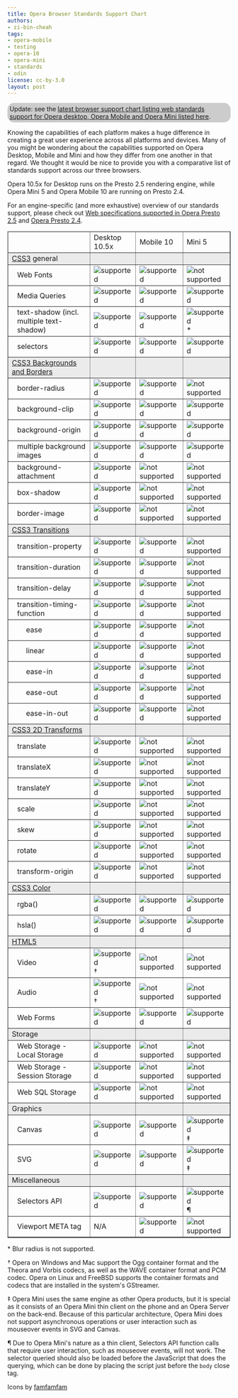 ```yaml
---
title: Opera Browser Standards Support Chart
authors:
- zi-bin-cheah
tags:
- opera-mobile
- testing
- opera-10
- opera-mini
- standards
- odin
license: cc-by-3.0
layout: post
---
```


<p class="note" id="note" style="background-color:#ccc;border-radius:15px;moz-border-radius:15px;webkit-border-radius:15px;padding:5px">Update: see the <a href="http://www.opera.com/docs/specs/productspecs/">latest browser support chart listing web standards support for Opera desktop, Opera Mobile and Opera Mini listed here</a>.</p>

<p>Knowing the capabilities of each platform makes a huge difference in creating a great user experience across all platforms and devices. Many of you might be wondering about the capabilities supported on Opera Desktop, Mobile and Mini and how they differ from one another in that regard. We thought it would be nice to provide you with a comparative list of standards support across our three browsers.</p>
<p>
Opera 10.5x for Desktop runs on the Presto 2.5 rendering engine, while Opera Mini 5 and Opera Mobile 10 are running on Presto 2.4.
</p>
<p>
For an engine-specific (and more exhaustive) overview of our standards support, please check out <a href="http://www.opera.com/docs/specs/presto25/">Web specifications supported in Opera Presto 2.5</a> and <a href="http://www.opera.com/docs/specs/presto24/">Opera Presto 2.4</a>.
</p>
<div id="self">
<table border="1">
<thead>
<tr border="10px">
<td></td>
<td>Desktop 10.5x</td>
<td>Mobile 10</td>
<td>Mini 5</td>
</tr>
</thead>
<tbody>
<tr style="background-color: #ebebeb">
<td><a href="http://www.opera.com/docs/specs/presto25/#css">CSS3</a> general</td>
<td></td>
<td></td>
<td></td>
</tr>
<tr>
<td style="padding-left:20px;">Web Fonts</td>
<td><img src="{{ page.id }}/accept.png" alt="supported" /></td>
<td><img src="{{ page.id }}/accept.png" alt="supported" /></td>
<td><img src="{{ page.id }}/delete.png" alt="not supported" /></td>
</tr>
<tr>
<td style="padding-left:20px;">Media Queries</td>
<td><img src="{{ page.id }}/accept.png" alt="supported" /></td>
<td><img src="{{ page.id }}/accept.png" alt="supported" /></td>
<td><img src="{{ page.id }}/accept.png" alt="supported" /></td>
</tr>
<tr>
<td style="padding-left:20px;">text-shadow (incl. multiple text-shadow)</td>
<td><img src="{{ page.id }}/accept.png" alt="supported" /></td>
<td><img src="{{ page.id }}/accept.png" alt="supported" /></td>
<td><img src="{{ page.id }}/accept.png" alt="supported" />*</td>
</tr>
<tr>
<td style="padding-left:20px;">selectors</td>
<td><img src="{{ page.id }}/accept.png" alt="supported" /></td>
<td><img src="{{ page.id }}/accept.png" alt="supported" /></td>
<td><img src="{{ page.id }}/accept.png" alt="supported" /></td>
</tr>
<tr style="background-color: #ebebeb">
<td><a href="http://www.w3.org/TR/css3-background/">CSS3 Backgrounds and Borders</a></td>
<td></td>
<td></td>
<td></td>
</tr>
<tr>
<td style="padding-left:20px;">border-radius</td>
<td><img src="{{ page.id }}/accept.png" alt="supported" /></td>
<td><img src="{{ page.id }}/delete.png" alt="supported" /></td>
<td><img src="{{ page.id }}/delete.png" alt="not supported" /></td>
</tr>
<tr>
<td style="padding-left:20px;">background-clip</td>
<td><img src="{{ page.id }}/accept.png" alt="supported" /></td>
<td><img src="{{ page.id }}/accept.png" alt="supported" /></td>
<td><img src="{{ page.id }}/accept.png" alt="supported" /></td>
</tr>
<tr>
<td style="padding-left:20px;">background-origin</td>
<td><img src="{{ page.id }}/accept.png" alt="supported" /></td>
<td><img src="{{ page.id }}/accept.png" alt="supported" /></td>
<td><img src="{{ page.id }}/accept.png" alt="supported" /></td>
</tr>
<tr>
<td style="padding-left:20px;">multiple background images</td>
<td><img src="{{ page.id }}/accept.png" alt="supported" /></td>
<td><img src="{{ page.id }}/accept.png" alt="supported" /></td>
<td><img src="{{ page.id }}/accept.png" alt="supported" /></td>
</tr>
<tr>
<td style="padding-left:20px;">background-attachment</td>
<td><img src="{{ page.id }}/accept.png" alt="supported" /></td>
<td><img src="{{ page.id }}/delete.png" alt="not supported" /></td>
<td><img src="{{ page.id }}/delete.png" alt="not supported" /></td>
</tr>
<tr>
<td style="padding-left:20px;">box-shadow</td>
<td><img src="{{ page.id }}/accept.png" alt="supported" /></td>
<td><img src="{{ page.id }}/delete.png" alt="not supported" /></td>
<td><img src="{{ page.id }}/delete.png" alt="not supported" /></td>
</tr>
<tr>
<td style="padding-left:20px;">border-image</td>
<td><img src="{{ page.id }}/accept.png" alt="supported" /></td>
<td><img src="{{ page.id }}/delete.png" alt="not supported" /></td>
<td><img src="{{ page.id }}/delete.png" alt="not supported" /></td>
</tr>
<tr style="background-color: #ebebeb">
<td><a href="http://www.opera.com/docs/specs/presto25/css/transitions/">CSS3 Transitions</a></td>
<td></td>
<td></td>
<td></td>
</tr>
<tr>
<td style="padding-left:20px;">transition-property</td>
<td><img src="{{ page.id }}/accept.png" alt="supported" /></td>
<td><img src="{{ page.id }}/accept.png" alt="supported" /></td>
<td><img src="{{ page.id }}/delete.png" alt="not supported" /></td>
</tr>
<tr>
<td style="padding-left:20px;">transition-duration</td>
<td><img src="{{ page.id }}/accept.png" alt="supported" /></td>
<td><img src="{{ page.id }}/accept.png" alt="supported" /></td>
<td><img src="{{ page.id }}/delete.png" alt="not supported" /></td>
</tr>
<tr>
<td style="padding-left:20px;">transition-delay</td>
<td><img src="{{ page.id }}/accept.png" alt="supported" /></td>
<td><img src="{{ page.id }}/accept.png" alt="supported" /></td>
<td><img src="{{ page.id }}/delete.png" alt="not supported" /></td>
</tr>
<tr>
<td style="padding-left:20px;">transition-timing-function</td>
<td><img src="{{ page.id }}/accept.png" alt="supported" /></td>
<td><img src="{{ page.id }}/accept.png" alt="supported" /></td>
<td><img src="{{ page.id }}/delete.png" alt="not supported" /></td>
</tr>
<tr>
<td style="padding-left:40px;">ease</td>
<td><img src="{{ page.id }}/accept.png" alt="supported" /></td>
<td><img src="{{ page.id }}/accept.png" alt="supported" /></td>
<td><img src="{{ page.id }}/delete.png" alt="not supported" /></td>
</tr>
<tr>
<td style="padding-left:40px;">linear</td>
<td><img src="{{ page.id }}/accept.png" alt="supported" /></td>
<td><img src="{{ page.id }}/accept.png" alt="supported" /></td>
<td><img src="{{ page.id }}/delete.png" alt="not supported" /></td>
</tr>
<tr>
<td style="padding-left:40px;">ease-in</td>
<td><img src="{{ page.id }}/accept.png" alt="supported" /></td>
<td><img src="{{ page.id }}/accept.png" alt="supported" /></td>
<td><img src="{{ page.id }}/delete.png" alt="not supported" /></td>
</tr>
<tr>
<td style="padding-left:40px;">ease-out</td>
<td><img src="{{ page.id }}/accept.png" alt="supported" /></td>
<td><img src="{{ page.id }}/accept.png" alt="supported" /></td>
<td><img src="{{ page.id }}/delete.png" alt="not supported" /></td>
</tr>
<tr>
<td style="padding-left:40px;">ease-in-out</td>
<td><img src="{{ page.id }}/accept.png" alt="supported" /></td>
<td><img src="{{ page.id }}/accept.png" alt="supported" /></td>
<td><img src="{{ page.id }}/delete.png" alt="not supported" /></td>
</tr>
<tr style="background-color: #ebebeb">
<td><a href="http://www.opera.com/docs/specs/presto25/css/transforms/">CSS3 2D Transforms</a></td>
<td></td>
<td></td>
<td></td>
</tr>
<tr>
<td style="padding-left:20px;">translate</td>
<td><img src="{{ page.id }}/accept.png" alt="supported" /></td>
<td><img src="{{ page.id }}/delete.png" alt="not supported" /></td>
<td><img src="{{ page.id }}/delete.png" alt="not supported" /></td>
</tr>
<tr>
<td style="padding-left:20px;">translateX</td>
<td><img src="{{ page.id }}/accept.png" alt="supported" /></td>
<td><img src="{{ page.id }}/delete.png" alt="not supported" /></td>
<td><img src="{{ page.id }}/delete.png" alt="not supported" /></td>
</tr>
<tr>
<td style="padding-left:20px;">translateY</td>
<td><img src="{{ page.id }}/accept.png" alt="supported" /></td>
<td><img src="{{ page.id }}/delete.png" alt="not supported" /></td>
<td><img src="{{ page.id }}/delete.png" alt="not supported" /></td>
</tr>
<tr>
<td style="padding-left:20px;">scale</td>
<td><img src="{{ page.id }}/accept.png" alt="supported" /></td>
<td><img src="{{ page.id }}/delete.png" alt="not supported" /></td>
<td><img src="{{ page.id }}/delete.png" alt="not supported" /></td>
</tr>
<tr>
<td style="padding-left:20px;">skew</td>
<td><img src="{{ page.id }}/accept.png" alt="supported" /></td>
<td><img src="{{ page.id }}/delete.png" alt="not supported" /></td>
<td><img src="{{ page.id }}/delete.png" alt="not supported" /></td>
</tr>
<tr>
<td style="padding-left:20px;">rotate</td>
<td><img src="{{ page.id }}/accept.png" alt="supported" /></td>
<td><img src="{{ page.id }}/delete.png" alt="not supported" /></td>
<td><img src="{{ page.id }}/delete.png" alt="not supported" /></td>
</tr>
<tr>
<td style="padding-left:20px;">transform-origin</td>
<td><img src="{{ page.id }}/accept.png" alt="supported" /></td>
<td><img src="{{ page.id }}/delete.png" alt="not supported" /></td>
<td><img src="{{ page.id }}/delete.png" alt="not supported" /></td>
</tr>
<tr style="background-color: #ebebeb">
<td><a href="http://www.w3.org/TR/css3-color/">CSS3 Color</a></td>
<td></td>
<td></td>
<td></td>
</tr>
<tr>
<td style="padding-left:20px;">rgba()</td>
<td><img src="{{ page.id }}/accept.png" alt="supported" /></td>
<td><img src="{{ page.id }}/accept.png" alt="supported" /></td>
<td><img src="{{ page.id }}/accept.png" alt="supported" /></td>
</tr>
<tr>
<td style="padding-left:20px;">hsla()</td>
<td><img src="{{ page.id }}/accept.png" alt="supported" /></td>
<td><img src="{{ page.id }}/accept.png" alt="supported" /></td>
<td><img src="{{ page.id }}/accept.png" alt="supported" /></td>
</tr>
<tr style="background-color: #ebebeb">
<td><a href="http://www.opera.com/docs/specs/presto25/html5/">HTML5</a></td>
<td></td>
<td></td>
<td></td>
</tr>
<tr>
<td style="padding-left:20px;">Video</td>
<td><img src="{{ page.id }}/accept.png" alt="supported" />	†</td>
<td><img src="{{ page.id }}/delete.png" alt="not supported" /></td>
<td><img src="{{ page.id }}/delete.png" alt="not supported" /></td>
</tr>
<tr>
<td style="padding-left:20px;">Audio</td>
<td><img src="{{ page.id }}/accept.png" alt="supported" />	†</td>
<td><img src="{{ page.id }}/delete.png" alt="not supported" /></td>
<td><img src="{{ page.id }}/delete.png" alt="not supported" /></td>
</tr>
<tr>
<td style="padding-left:20px;">Web Forms</td>
<td><img src="{{ page.id }}/accept.png" alt="supported" /></td>
<td><img src="{{ page.id }}/accept.png" alt="supported" /></td>
<td><img src="{{ page.id }}/delete.png" alt="supported" /></td>
</tr>
<tr style="background-color: #ebebeb">
<td>Storage</td>
<td></td>
<td></td>
<td></td>
</tr>
<tr>
<td style="padding-left:20px;">Web Storage - Local Storage</td>
<td><img src="{{ page.id }}/accept.png" alt="supported" /></td>
<td><img src="{{ page.id }}/delete.png" alt="not supported" /></td>
<td><img src="{{ page.id }}/delete.png" alt="not supported" /></td>
</tr>
<tr>
<td style="padding-left:20px;">Web Storage - Session Storage</td>
<td><img src="{{ page.id }}/accept.png" alt="supported" /></td>
<td><img src="{{ page.id }}/delete.png" alt="not supported" /></td>
<td><img src="{{ page.id }}/delete.png" alt="not supported" /></td>
</tr>
<tr>
<td style="padding-left:20px;">Web SQL Storage</td>
<td><img src="{{ page.id }}/accept.png" alt="supported" /></td>
<td><img src="{{ page.id }}/delete.png" alt="not supported" /></td>
<td><img src="{{ page.id }}/delete.png" alt="not supported" /></td>
</tr>
<tr style="background-color: #ebebeb">
<td>Graphics</td>
<td></td>
<td></td>
<td></td>
</tr>

<tr>
<td style="padding-left:20px;">Canvas</td>
<td><img src="{{ page.id }}/accept.png" alt="supported" /></td>
<td><img src="{{ page.id }}/accept.png" alt="supported" /></td>
<td><img src="{{ page.id }}/accept.png" alt="supported" /> ‡</td>
</tr>
<tr>
<td style="padding-left:20px;">SVG</td>
<td><img src="{{ page.id }}/accept.png" alt="supported" /></td>
<td><img src="{{ page.id }}/accept.png" alt="supported" /></td>
<td><img src="{{ page.id }}/accept.png" alt="supported" />	‡</td>
</tr>
<tr style="background-color: #ebebeb">
<td>Miscellaneous</td>
<td></td>
<td></td>
<td></td>
</tr>
<tr>
<td style="padding-left:20px;">Selectors API</td>
<td><img src="{{ page.id }}/accept.png" alt="supported" /></td>
<td><img src="{{ page.id }}/accept.png" alt="supported" /></td>
<td><img src="{{ page.id }}/accept.png" alt="supported" />	¶</td>
</tr>
<tr>
<td style="padding-left:20px;">Viewport META tag</td>
<td>N/A</td>
<td><img src="{{ page.id }}/accept.png" alt="supported" /></td>
<td><img src="{{ page.id }}/delete.png" alt="not supported" /></td>
</tr>
<!--
<tr style="background-color: #ebebeb">
<td>META tag</td>
<td></td>
<td></td>
<td></td>
</tr>
<tr>
<td style="padding-left:20px;">Viewport META Tag</td>
<td>N/A</td>
<td><img src="{{ page.id }}/accept.png" alt="supported"></td>
<td><img src="{{ page.id }}/delete.png" alt="not supported"></td>
</tr>
-->
</tbody>
</table>
<p>
* Blur radius is not supported.
</p>
<p>
† Opera on Windows and Mac support the Ogg container format and the Theora and Vorbis codecs, as well as the WAVE container format and PCM codec. Opera on Linux and FreeBSD supports the container formats and codecs that are installed in the system&#39;s GStreamer.
</p>
<p>
‡ Opera Mini uses the same engine as other Opera products, but it is special as it consists of an Opera Mini thin client on the phone and an Opera Server on the back-end. Because of this particular architecture, Opera Mini does not support asynchronous operations or user interaction such as mouseover events in SVG and Canvas.
</p>
<p>
¶ Due to Opera Mini&#39;s nature as a thin client, Selectors API function calls that require user interaction, such as mouseover events, will not work. The selector queried should also be loaded before the JavaScript that does the querying, which can be done by placing the script just before the <code>body</code> close tag.
</p>
<p>Icons by <a href="http://www.famfamfam.com">famfamfam</a></p>
</div>
